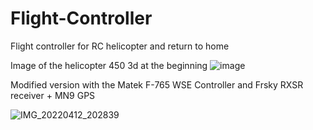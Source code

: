 # Flight-Controller
Flight controller for RC helicopter and return to home

Image of the helicopter 450 3d at the beginning
![image](https://user-images.githubusercontent.com/100481752/163028019-f4a161cb-a7b5-41f9-9a43-bf2cc6779473.png)

Modified version with the Matek F-765 WSE Controller and Frsky RXSR receiver + MN9 GPS

![IMG_20220412_202839](https://user-images.githubusercontent.com/100481752/163030745-877d48c2-ca33-463e-be67-44cd9dc60a2e.jpg)
